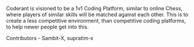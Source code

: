 Coderant is visioned to be a 1v1 Coding Platform, similar to online Chess, where players of similar skills will be matched against each other. This is to create a less competitive environment, than competitive coding platforms, to help newer people get into this.

Contributors - Sambit-X, supratim-x
